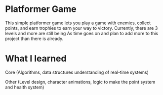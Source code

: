 # Platformer Game 
This simple platformer game lets you play a game with enemies, collect points, and earn trophies to earn your way to victory. Currently, there are 3 levels and more are still being 
As time goes on and plan to add more to this project than there is already.

# What I learned 
Core (Algorithms, data structures understanding of real-time systems)

Other (Level design, character animations, logic to make the point system and health system)
